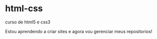 # html-css
 curso de html5 e css3
 
 Estou aprendendo a criar sites e agora vou gerenciar meus repositorios!
